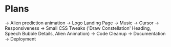 # Plans

-> Alien prediction animation
-> Logo Landing Page
-> Music
-> Cursor
-> Responsiveness
-> Small CSS Tweaks ('Draw Constellation' Heading, Speech Bubble Details, Alien Animation)
-> Code Cleanup
-> Documentation
-> Deployment